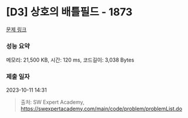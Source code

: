 # [D3] 상호의 배틀필드 - 1873 

[문제 링크](https://swexpertacademy.com/main/code/problem/problemDetail.do?contestProbId=AV5LyE7KD2ADFAXc) 

### 성능 요약

메모리: 21,500 KB, 시간: 120 ms, 코드길이: 3,038 Bytes

### 제출 일자

2023-10-11 14:31



> 출처: SW Expert Academy, https://swexpertacademy.com/main/code/problem/problemList.do